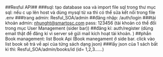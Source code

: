 ##Resful API##
###sql: tạo database soa và import file sql trong thư mục sql: nếu c up lên host và dùng mysql từ xa thì có thể sửa kết nối trong file .env
###trang admin: Resful_SOA/admin
##đăng nhập: /auth/login
###tài khoản admin: nhunght@smartosc.com pass: 123456 (tài khoản có thể đổi trong mục User Management (sider bar))
##đăng kí: auth/register (dùng email thật để đăng kí vì server sẽ gửi mail kích hoạt tài khoản. )
##phần Book management: list Book Api (Book manegament ở side bar. click vào list book sẽ trả về api của từng sách dạng json)
###lấy json của 1 sách bất kì thì: Resful_SOA/admin/books/id (id= 1,2,3......)